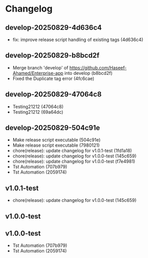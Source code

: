 # Changelog

## develop-20250829-4d636c4

- fix: improve release script handling of existing tags (4d636c4)


## develop-20250829-b8bcd2f

- Merge branch 'develop' of https://github.com/Haseef-Ahamed/Enterprise-app into develop (b8bcd2f)
- Fixed the Duplicate tag error (4fc6cae)


## develop-20250829-47064c8

-  Testing21212 (47064c8)
-  Testing21212 (69a64dc)


## develop-20250829-504c91e

- Make release script executable (504c91e)
- Make release script executable (7980121)
- chore(release): update changelog for v1.0.1-test (1fd1a18)
- chore(release): update changelog for v1.0.0-test (145c659)
- chore(release): update changelog for v1.0.0-test (f7e4981)
-  Tst Automation (707b979)
-  Tst Automation (2059174)


## v1.0.1-test

- chore(release): update changelog for v1.0.0-test (145c659)


## v1.0.0-test




## v1.0.0-test

-  Tst Automation (707b979)
-  Tst Automation (2059174)
